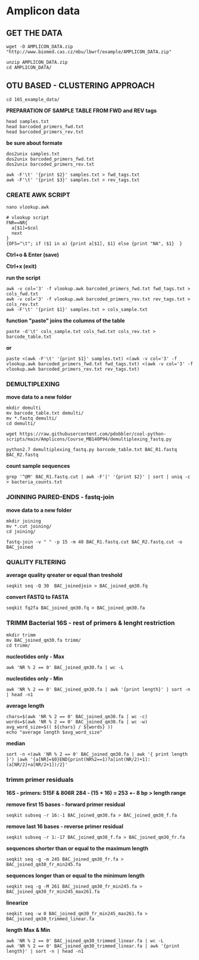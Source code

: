 # Amplicon data

## GET THE DATA

`wget -O AMPLICON_DATA.zip "http://www.biomed.cas.cz/mbu/lbwrf/example/AMPLICON_DATA.zip"`

```
unzip AMPLICON_DATA.zip
cd AMPLICON_DATA/
```

## OTU BASED - CLUSTERING APPROACH

`cd 16S_example_data/`

**PREPARATION OF SAMPLE TABLE FROM FWD and REV tags**
```
head samples.txt
head barcoded_primers_fwd.txt
head barcoded_primers_rev.txt
```

**be sure about formate**
```
dos2unix samples.txt
dos2unix barcoded_primers_fwd.txt
dos2unix barcoded_primers_rev.txt
```

```
awk -F'\t' '{print $2}' samples.txt > fwd_tags.txt
awk -F'\t' '{print $3}' samples.txt > rev_tags.txt
```


### CREATE AWK SCRIPT

`nano vlookup.awk`

```
# vlookup script
FNR==NR{
  a[$1]=$col
  next
}
{OFS="\t"; if ($1 in a) {print a[$1], $1} else {print "NA", $1}  }
```

**Ctrl+o & Enter (save)**

**Ctrl+x         (exit)**



**run the script**
```
awk -v col='3' -f vlookup.awk barcoded_primers_fwd.txt fwd_tags.txt > cols_fwd.txt
awk -v col='3' -f vlookup.awk barcoded_primers_rev.txt rev_tags.txt > cols_rev.txt
awk -F'\t' '{print $1}' samples.txt > cols_sample.txt
```

**function "paste" joins the columns of the table**

```
paste -d'\t' cols_sample.txt cols_fwd.txt cols_rev.txt > barcode_table.txt
```

**or**

```
paste <(awk -F'\t' '{print $1}' samples.txt) <(awk -v col='3' -f vlookup.awk barcoded_primers_fwd.txt fwd_tags.txt) <(awk -v col='3' -f vlookup.awk barcoded_primers_rev.txt rev_tags.txt)
```


### DEMULTIPLEXING

**move data to a new folder**

```
mkdir demulti
mv barcode_table.txt demulti/
mv *.fastq demulti/
cd demulti/
```

`wget https://raw.githubusercontent.com/pdobbler/cool-python-scripts/main/Amplicons/Course_MB140P94/demultiplexing_fastq.py`

`python2.7 demultiplexing_fastq.py barcode_table.txt BAC_R1.fastq BAC_R2.fastq`

**count sample sequences**

`grep '^@M' BAC_R1.fastq.cut | awk -F'|' '{print $2}' | sort | uniq -c > bacteria_counts.txt`


### JOINNING PAIRED-ENDS - fastq-join

**move data to a new folder**

```
mkdir joining
mv *.cut joining/
cd joining/
```

`fastq-join -v " " -p 15 -m 40 BAC_R1.fastq.cut BAC_R2.fastq.cut -o BAC_joined`


### QUALITY FILTERING

**average quality qreater or equal than treshold**

`seqkit seq -Q 30  BAC_joinedjoin > BAC_joined_qm30.fq`

**convert FASTQ to FASTA**

`seqkit fq2fa BAC_joined_qm30.fq > BAC_joined_qm30.fa`


### TRIMM Bacterial 16S - rest of primers & lenght restriction 

```
mkdir trimm
mv BAC_joined_qm30.fa trimm/
cd trimm/
```

**nucleotides only - Max**

`awk 'NR % 2 == 0' BAC_joined_qm30.fa | wc -L`

**nucleotides only - Min**

`awk 'NR % 2 == 0' BAC_joined_qm30.fa | awk '{print length}' | sort -n | head -n1`

**average length**

```
chars=$(awk 'NR % 2 == 0' BAC_joined_qm30.fa | wc -c)
words=$(awk 'NR % 2 == 0' BAC_joined_qm30.fa | wc -w)
avg_word_size=$(( ${chars} / ${words} ))
echo "average length $avg_word_size"
```

**median**

`sort -n <(awk 'NR % 2 == 0' BAC_joined_qm30.fa | awk '{ print length }') |awk '{a[NR]=$0}END{print(NR%2==1)?a[int(NR/2)+1]:(a[NR/2]+a[NR/2+1])/2}'`


### trimm primer residuals

**16S - primers: 515F & 806R**
**284 - (15 + 16) = 253 +- 8 bp > length range**


**remove first 15 bases - forward primer residual**

`seqkit subseq -r 16:-1 BAC_joined_qm30.fa > BAC_joined_qm30_f.fa`

**remove last 16 bases - reverse primer residual**

`seqkit subseq -r 1:-17 BAC_joined_qm30_f.fa > BAC_joined_qm30_fr.fa`

**sequences shorter than or equal to the maximum length**

`seqkit seq -g -m 245 BAC_joined_qm30_fr.fa > BAC_joined_qm30_fr_min245.fa`

**sequences longer than or equal to the minimum length**

`seqkit seq -g -M 261 BAC_joined_qm30_fr_min245.fa > BAC_joined_qm30_fr_min245_max261.fa`

**linearize**

`seqkit seq -w 0 BAC_joined_qm30_fr_min245_max261.fa > BAC_joined_qm30_trimmed_linear.fa`


**length Max & Min**

```
awk 'NR % 2 == 0' BAC_joined_qm30_trimmed_linear.fa | wc -L
awk 'NR % 2 == 0' BAC_joined_qm30_trimmed_linear.fa | awk '{print length}' | sort -n | head -n1
```

